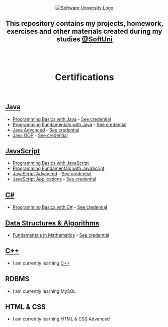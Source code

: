 <p align="center">
        <a href="https://softuni.bg/curriculum" target="_blank">
        <img src="https://softuni.bg/content/images/svg-logos/software-university-logo.svg?sanitize=true" alt="Software University Logo">
    </a>
</p>

<h2 align="center">This repository contains my projects, homework, exercises and other materials created during my studies <a href="https://softuni.bg/curriculum" target="_blank">@SoftUni</a></h2>
    <br>
    <br>
   <h1 align="center">Certifications</h1>
    <br>
    <h2><a href="https://github.com/beinsaduno/softuni-software-engineering/tree/main/Java" target="_blank">Java</a>
    </h2>
    <ul>
        <li><a href="https://github.com/beinsaduno/SoftUni-Software-Engineering/tree/main/Java/M01JavaProgrammingBasics"
                target="_blank">Programming Basics with Java</a> - <a
                href="https://softuni.bg/certificates/details/91471/9d2877c7" target="_blank">See credential</a></li>
        <li><a href="https://github.com/beinsaduno/SoftUni-Software-Engineering/tree/main/Java/M02JavaFundamentals"
                target="_blank">Programming Fundamentals with Java</a> - <a
                href="https://softuni.bg/certificates/details/103283/66ce3762" target="_blank">See credential</a></li>
        <li><a href="https://github.com/beinsaduno/SoftUni-Software-Engineering/tree/main/Java/M03JavaAdvanced"
                target="_blank">Java Advanced</a> - <a href="https://softuni.bg/certificates/details/108488/cb2a5bef"
                target="_blank">See credential</a></li>
        <li><a href="https://github.com/beinsaduno/SoftUni-Software-Engineering/tree/main/Java/M04JavaOOP"
                target="_blank">Java OOP</a> - <a href="https://softuni.bg/certificates/details/110654/2770fb56"
                target="_blank">See credential</a></li>
    </ul>
    <h2><a href="https://github.com/beinsaduno/softuni-software-engineering/tree/main/JavaScript"
            target="_blank">JavaScript</a></h2>
    <ul>
        <li><a href="https://github.com/beinsaduno/softuni-software-engineering/tree/main/JavaScript/M01_JavaScriptProgrammingBasics"
                target="_blank">Programming Basics with JavaScript</a></li>
        <li><a href="https://github.com/beinsaduno/softuni-software-engineering/tree/main/JavaScript/M02_JavaScriptFundamentals"
                target="_blank">Programming Fundamentals with JavaScript</a></li>
        <li><a href="https://github.com/beinsaduno/SoftUni-Software-Engineering/tree/main/JavaScript/M03_JavaScriptAdvanced"
                target="_blank">JavaScript Advanced</a> - <a
                href="https://softuni.bg/certificates/details/114737/7fbf7427" target="_blank">See credential</a></li>
        <li><a href="https://github.com/beinsaduno/SoftUni-Software-Engineering/tree/main/JavaScript/M04_JavaScriptApplications"
                target="_blank">JavaScript Applications</a> - <a
                href="https://softuni.bg/certificates/details/120840/2416d36d" target="_blank">See credential</a></li>
    </ul>
    <h2><a href="https://github.com/beinsaduno/softuni-software-engineering/tree/main/C%23" target="_blank">C#</a></h2>
    <ul>
        <li><a href="https://github.com/beinsaduno/softuni-software-engineering/tree/main/C%23"
                target="_blank">Programming Basics with C#</a> - <a
                href="https://softuni.bg/certificates/details/91471/9d2877c7" target="_blank">See credential</a></li>
    </ul>
    </ul>
    <h2><a href="https://github.com/beinsaduno/softuni-software-engineering/tree/main/Data%20Structures%20%26%20Algorithms"
            target="_blank">Data Structures & Algorithms</a></h2>
    <ul>
        <li><a href="https://github.com/beinsaduno/softuni-software-engineering/tree/main/Data%20Structures%20%26%20Algorithms"
                target="_blank">Fundamentals in Mathematics</a> - <a
                href="https://softuni.bg/certificates/details/118885/f561b4c7" target="_blank">See credential</a></li>
    </ul>
    <h2><a href="https://github.com/beinsaduno/softuni-software-engineering/tree/main/C%2B%2B" target="_blank">C++</a>
    </h2>
    <ul>
        <li>I am currently learning
            <a href="https://github.com/beinsaduno/softuni-software-engineering/tree/main/C%2B%2B"
                target="_blank">C++</a>
        </li>
    </ul>
    <h2>RDBMS</h2>
    <ul>
        <li>I am currently learning
            <a>MySQL</a>
        </li>
    </ul>
    <h2>HTML & CSS</h2>
    <ul>
        <li>I am currently learning
            <a>HTML & CSS Advanced</a>
        </li>
    </ul>
